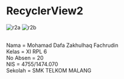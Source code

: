 # RecyclerView2

![r2a](https://cloud.githubusercontent.com/assets/25057235/22534444/c9397e22-e926-11e6-906a-392522524b39.png)
![r2b](https://cloud.githubusercontent.com/assets/25057235/22534352/11284606-e926-11e6-8645-bb2c37008652.png)

<br>Nama = Mohamad Dafa Zakhulhaq Fachrudin
<br>Kelas = XI RPL 6
<br>No Absen = 20
<br>NIS = 4755/1474.070
<br>Sekolah = SMK TELKOM MALANG
